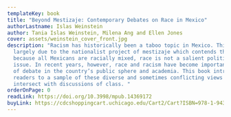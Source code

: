 ```yaml
---
templateKey: book
title: "Beyond Mestizaje: Contemporary Debates on Race in Mexico"
authorLastname: Islas Weinstein
author: Tania Islas Weinstein, Milena Ang and Ellen Jones
cover: assets/weinstein_cover_front.jpg
description: "Racism has historically been a taboo topic in Mexico. This is
  largely due to the nationalist project of mestizaje which contends that
  because all Mexicans are racially mixed, race is not a salient political
  issue. In recent years, however, race and racism have become important topics
  of debate in the country’s public sphere and academia. This book introduces
  readers to a sample of these diverse and sometimes conflicting views that also
  intersect with discussions of class. "
orderOnPage: 0
readLink: https://doi.org/10.3998/mpub.14369172
buyLink: https://cdcshoppingcart.uchicago.edu/Cart2/Cart?ISBN=978-1-943208-67-8&PRESS=amherst
---
```

